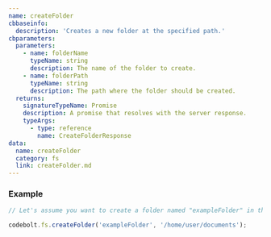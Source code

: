 ```yaml
---
name: createFolder
cbbaseinfo:
  description: 'Creates a new folder at the specified path.'
cbparameters:
  parameters:
    - name: folderName
      typeName: string
      description: The name of the folder to create.
    - name: folderPath
      typeName: string
      description: The path where the folder should be created.
  returns:
    signatureTypeName: Promise
    description: A promise that resolves with the server response.
    typeArgs:
      - type: reference
        name: CreateFolderResponse
data:
  name: createFolder
  category: fs
  link: createFolder.md
---
```

<CBBaseInfo/> 
<CBParameters/>

### Example 

```js
// Let's assume you want to create a folder named "exampleFolder" in the /home/user/documents directory.

codebolt.fs.createFolder('exampleFolder', '/home/user/documents');